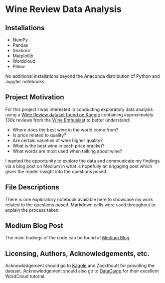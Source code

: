# Wine Review Data Analysis

## Installations
 - NumPy
 - Pandas
 - Seaborn
 - Matplotlib
 - Wordcloud
 - Pillow
 
No additional installations beyond the Anaconda distribution of Python and Jupyter notebooks.

## Project Motivation
For this project I was interested in conducting exploratory data analysis using a [Wine Review dataset found on Kaggle](https://www.kaggle.com/zynicide/wine-reviews) containing approximately 130k reviews from the [Wine Enthusiast](https://www.winemag.com/?s=&drink_type=wine) to better understand:
 - Where does the best wine in the world come from?
 - Is price related to quality?
 - Are certain varieties of wine higher quality?
 - What is the best wine in each price bracket?
 - What words are most used when talking about wine?

I wanted the opportunity to explore the data and communicate my findings via a blog post on Medium in what is hopefully an engaging post which gives the reader insight into the questions posed. 

## File Descriptions
There is one exploratory notebook available here to showcase my work related to the questions posed. Markdown cells were used throughout to explain the process taken.

## Medium Blog Post 
The main findings of the code can be found at [Medium Blog](https://medium.com/@aghoshpro/sip-script-a-data-driven-journey-through-the-world-of-wine-d9d05d6dcf4e)

## Licensing, Authors, Acknowledgements, etc.
Acknowledgement should go to [Kaggle](https://www.kaggle.com/zynicide/wine-reviews) and Zackthoutt for providing the dataset. Acknowledgement should also go to [DataCamp](https://www.datacamp.com/community/tutorials/wordcloud-python) for their excellent WordCloud tutorial.

